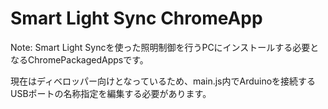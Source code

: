 # Smart Light Sync ChromeApp

Note: Smart Light Syncを使った照明制御を行うPCにインストールする必要となるChromePackagedAppsです。

現在はディベロッパー向けとなっているため、main.js内でArduinoを接続するUSBポートの名称指定を編集する必要があります。